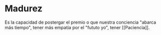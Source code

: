 # Madurez

Es la capacidad de postergar el premio o que nuestra conciencia "abarca más tiempo", tener más empatía por el "fututo yo", tener [[Paciencia]].